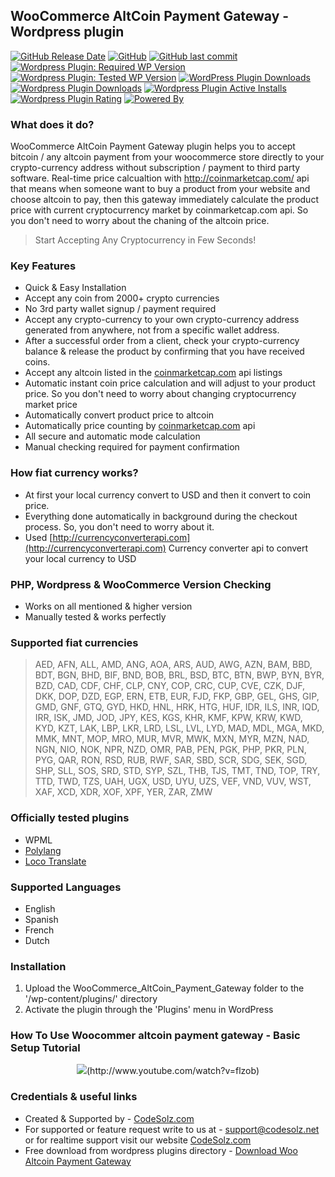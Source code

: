 ## WooCommerce AltCoin Payment Gateway - Wordpress plugin

[![GitHub Release Date](https://img.shields.io/github/release-date/tuhin18003/WooCommerce-AltCoin-Payment-Gateway.svg)](https://github.com/tuhin18003/WooCommerce-AltCoin-Payment-Gateway) [![GitHub](https://img.shields.io/github/license/mashape/apistatus.svg)](https://github.com/tuhin18003/WooCommerce-AltCoin-Payment-Gateway) [![GitHub last commit](https://img.shields.io/github/last-commit/tuhin18003/WooCommerce-AltCoin-Payment-Gateway.svg)](https://github.com/tuhin18003/WooCommerce-AltCoin-Payment-Gateway) 
[![Wordpress Plugin: Required WP Version](https://img.shields.io/wordpress/plugin/wp-version/:woo-altcoin-payment-gateway.svg)](https://wordpress.org/plugins/woo-altcoin-payment-gateway/) [![Wordpress Plugin: Tested WP Version](https://img.shields.io/wordpress/plugin/tested/:woo-altcoin-payment-gateway.svg)](https://wordpress.org/plugins/woo-altcoin-payment-gateway/) [![WordPress Plugin Downloads](https://img.shields.io/wordpress/plugin/dm/:woo-altcoin-payment-gateway.svg)](https://wordpress.org/plugins/woo-altcoin-payment-gateway/) [![Wordpress Plugin Downloads](https://img.shields.io/wordpress/plugin/dt/:woo-altcoin-payment-gateway.svg)](https://wordpress.org/plugins/woo-altcoin-payment-gateway/) [![Wordpress Plugin Active Installs](https://img.shields.io/wordpress/plugin/installs/:woo-altcoin-payment-gateway.svg)](https://wordpress.org/plugins/woo-altcoin-payment-gateway/) [![Wordpress Plugin Rating](https://img.shields.io/wordpress/plugin/rating/:woo-altcoin-payment-gateway.svg)](https://wordpress.org/plugins/woo-altcoin-payment-gateway/) 
[![Powered By](https://img.shields.io/badge/Powered%20By-CodeSolz-brightgreen.svg)](https://codesolz.net) 

### What does it do? 

WooCommerce AltCoin Payment Gateway plugin helps you to accept bitcoin / any altcoin payment from your woocommerce store directly to your crypto-currency address without subscription / payment to third party software. Real-time price calcualtion with http://coinmarketcap.com/ api that means when someone want to buy a product from your website and choose altcoin to pay, then this gateway immediately calculate the product price with current cryptocurrency market by coinmarketcap.com api. So you don't need to worry about the chaning of the altcoin price.

> Start Accepting Any Cryptocurrency  in Few Seconds!



### Key Features

* Quick & Easy Installation
* Accept any coin from 2000+ crypto currencies
* No 3rd party wallet signup / payment required
* Accept any crypto-currency to your own crypto-currency address generated from anywhere, not from a specific wallet address. 
* After a successful order from a client, check your crypto-currency balance & release the product by confirming that you have received coins.
* Accept any altcoin listed in the [coinmarketcap.com](https://api.coinmarketcap.com/v2/listings/) api listings
* Automatic instant coin price calculation and will adjust to your product price. So you don't need to worry about changing cryptocurrency market price
* Automatically convert product price to altcoin
* Automatically price counting by [coinmarketcap.com](http://coinmarketcap.com/) api
* All secure and automatic mode calculation
* Manual checking required for payment confirmation

### How fiat currency works?
* At first your local currency convert to USD and then it convert to coin price.
* Everything done automatically in background during the checkout process. So, you don't need to worry about it.
* Used [http://currencyconverterapi.com](http://currencyconverterapi.com) Currency converter api to convert your local currency to USD

### PHP, Wordpress & WooCommerce Version Checking
  - Works on all mentioned & higher version
  - Manually tested & works perfectly

### Supported fiat currencies
> AED, AFN, ALL, AMD, ANG, AOA, ARS, AUD, AWG, AZN, BAM, BBD, BDT, BGN, BHD, BIF, BND, BOB, BRL, BSD, BTC, BTN, BWP, BYN, BYR, BZD, CAD, CDF, CHF, CLP, CNY, COP, CRC, CUP, CVE, CZK, DJF, DKK, DOP, DZD, EGP, ERN, ETB, EUR, FJD, FKP, GBP, GEL, GHS, GIP, GMD, GNF, GTQ, GYD, HKD, HNL, HRK, HTG, HUF, IDR, ILS, INR, IQD, IRR, ISK, JMD, JOD, JPY, KES, KGS, KHR, KMF, KPW, KRW, KWD, KYD, KZT, LAK, LBP, LKR, LRD, LSL, LVL, LYD, MAD, MDL, MGA, MKD, MMK, MNT, MOP, MRO, MUR, MVR, MWK, MXN, MYR, MZN, NAD, NGN, NIO, NOK, NPR, NZD, OMR, PAB, PEN, PGK, PHP, PKR, PLN, PYG, QAR, RON, RSD, RUB, RWF, SAR, SBD, SCR, SDG, SEK, SGD, SHP, SLL, SOS, SRD, STD, SYP, SZL, THB, TJS, TMT, TND, TOP, TRY, TTD, TWD, TZS, UAH, UGX, USD, UYU, UZS, VEF, VND, VUV, WST, XAF, XCD, XDR, XOF, XPF, YER, ZAR, ZMW

### Officially tested plugins
* WPML
* <a target="_blank" href="https://wordpress.org/plugins/polylang/">Polylang</a>
* <a target="_blank" href="https://wordpress.org/plugins/loco-translate/">Loco Translate</a>

### Supported Languages
* English
* Spanish
* French
* Dutch

### Installation
1. Upload the WooCommerce_AltCoin_Payment_Gateway folder to the '/wp-content/plugins/' directory
2. Activate the plugin through the 'Plugins' menu in WordPress

### How To Use Woocommer altcoin payment gateway - Basic Setup Tutorial 
<p align="center">
<img src="http://img.youtube.com/vi/flzobzwIZ5w/0.jpg" />(http://www.youtube.com/watch?v=flzob)
</p>

### Credentials & useful links
- Created & Supported by - [CodeSolz.com](https://codesolz.com/)
- For supported or feature request write to us at - [support@codesolz.net](mailto:support@codesolz.net) or for realtime support visit our website [CodeSolz.com](https://codesolz.com/)
- Free download from wordpress plugins directory - [Download Woo Altcoin Payment Gateway](https://wordpress.org/plugins/woo-altcoin-payment-gateway/)